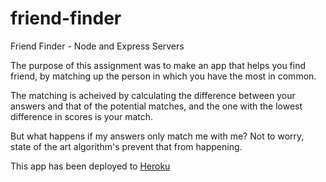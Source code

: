 # friend-finder
Friend Finder - Node and Express Servers

The purpose of this assignment was to make an app that helps you find friend, by matching up the person in which you have the most in common.  

The matching is acheived by calculating the difference between your answers and that of the potential matches, and the one with the lowest difference in scores is your match.  

But what happens if my answers only match me with me?  Not to worry, state of the art algorithm's prevent that from happening.

This app has been deployed to [Heroku](https://obscure-spire-05709.herokuapp.com)
